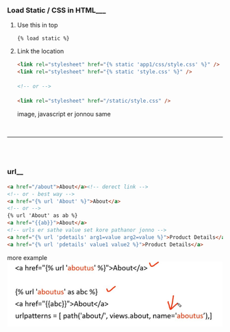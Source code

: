 ### **Load Static / CSS in HTML\_\_\_**

1. Use this in top

   ```django
   {% load static %}
   ```

2. Link the location

   ```html
   <link rel="stylesheet" href="{% static 'app1/css/style.css' %}" />
   <link rel="stylesheet" href="{% static 'style.css' %}" />

   <!-- or -->

   <link rel="stylesheet" href="/static/style.css" />
   ```

   image, javascript er jonnou same

<br>

---

<br>
<br>

### **url\_\_**

```html
<a href="/about">About</a><!-- derect link -->
<!-- or - best way -->
<a href="{% url 'About' %}">About</a>
<!-- or -->
{% url 'About' as ab %}
<a href="{{ab}}">About</a>
<!-- urls er sathe value set kore pathanor jonno -->
<a href="{% url 'pdetails' arg1=value arg2=value %}">Product Details</a>
<a href="{% url 'pdetails' value1 value2 %}">Product Details</a>
```

more example
![image here](./url-link.jpg)

